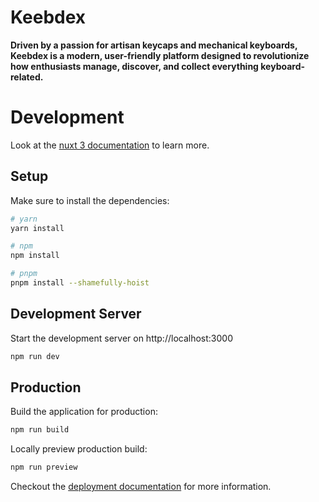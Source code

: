 # Keebdex

**Driven by a passion for artisan keycaps and mechanical keyboards, Keebdex is a modern, user-friendly platform designed to revolutionize how enthusiasts manage, discover, and collect everything keyboard-related.**

# Development

Look at the [nuxt 3 documentation](https://nuxt.com/) to learn more.

## Setup

Make sure to install the dependencies:

```bash
# yarn
yarn install

# npm
npm install

# pnpm
pnpm install --shamefully-hoist
```

## Development Server

Start the development server on http://localhost:3000

```bash
npm run dev
```

## Production

Build the application for production:

```bash
npm run build
```

Locally preview production build:

```bash
npm run preview
```

Checkout the [deployment documentation](https://nuxt.com/docs/getting-started/deployment) for more information.
